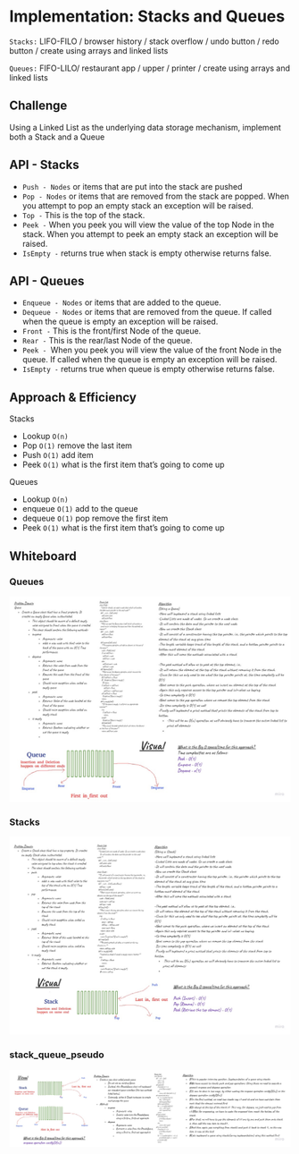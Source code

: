 # Implementation: Stacks and Queues
`Stacks:` LIFO-FILO / browser history / stack overflow / undo button / redo button / create using arrays and linked lists

`Queues:` FIFO-LILO/ restaurant app / upper / printer / create using arrays and linked lists

## Challenge
Using a Linked List as the underlying data storage mechanism, implement both a Stack and a Queue

## API - Stacks
- `Push - Nodes` or items that are put into the stack are pushed
- `Pop - Nodes` or items that are removed from the stack are popped. When you attempt to pop an empty stack an exception will be raised.
- `Top -` This is the top of the stack.
- `Peek -` When you peek you will view the value of the top Node in the stack. When you attempt to peek an empty stack an exception will be raised.
- `IsEmpty -` returns true when stack is empty otherwise returns false.

## API - Queues
- `Enqueue - Nodes` or items that are added to the queue.
- `Dequeue - Nodes` or items that are removed from the queue. If called when the queue is empty an exception will be raised.
- `Front -` This is the front/first Node of the queue.
- `Rear -` This is the rear/last Node of the queue.
- `Peek - `When you peek you will view the value of the front Node in the queue. If called when the queue is empty an exception will be raised.
- `IsEmpty -` returns true when queue is empty otherwise returns false.

## Approach & Efficiency
Stacks
-	Lookup `O(n)`
-	Pop `O(1)`  remove the last item
-	Push `O(1)` add item 
-	Peek `O(1)`  what is the first item that’s going to come up

Queues
-	Lookup `O(n)`
-	enqueue `O(1)` add to the queue 
-	dequeue `O(1)` pop remove the first item  
-	Peek `O(1)` what is the first item that’s going to come up


## Whiteboard 
### Queues
![alt text](./assets/queues.jpg "queues")
### Stacks
![alt text](./assets/stacks.jpg "stacks")
### stack_queue_pseudo
![alt text](./assets/stack_queue_pseudo.jpg "stack_queue_pseudo")





